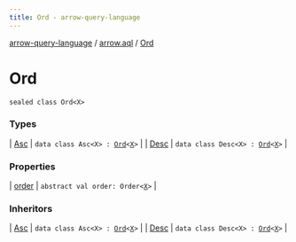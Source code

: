 ```yaml
---
title: Ord - arrow-query-language
---
```


[arrow-query-language](../../index.html) / [arrow.aql](../index.html) / [Ord](./index.html)

# Ord

`sealed class Ord<X>`

### Types

| [Asc](-asc/index.html) | `data class Asc<X> : `[`Ord`](./index.html)`<`[`X`](-asc/index.html#X)`>` |
| [Desc](-desc/index.html) | `data class Desc<X> : `[`Ord`](./index.html)`<`[`X`](-desc/index.html#X)`>` |

### Properties

| [order](order.html) | `abstract val order: Order<`[`X`](index.html#X)`>` |

### Inheritors

| [Asc](-asc/index.html) | `data class Asc<X> : `[`Ord`](./index.html)`<`[`X`](-asc/index.html#X)`>` |
| [Desc](-desc/index.html) | `data class Desc<X> : `[`Ord`](./index.html)`<`[`X`](-desc/index.html#X)`>` |

